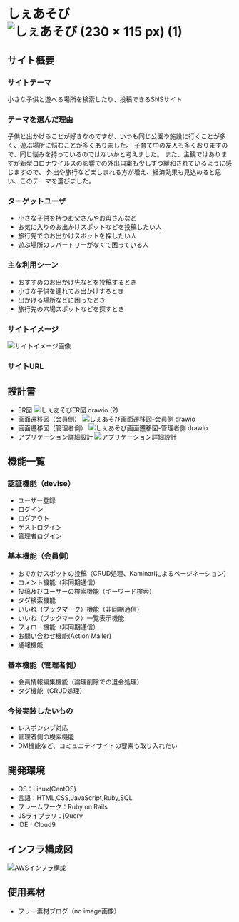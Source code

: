 # しぇあそび![しぇあそび (230 × 115 px) (1)](https://user-images.githubusercontent.com/121591703/226826749-55350717-af91-4c15-ae77-5fcb9e4d5ada.png)

## サイト概要
### サイトテーマ
小さな子供と遊べる場所を検索したり、投稿できるSNSサイト

### テーマを選んだ理由
子供と出かけることが好きなのですが、いつも同じ公園や施設に行くことが多く、遊ぶ場所に悩むことが多くありました。
子育て中の友人も多くおりますので、同じ悩みを持っているのではないかと考えました。
また、主観ではありますが新型コロナウイルスの影響での外出自粛も少しずつ緩和されているように感じますので、
外出や旅行など楽しまれる方が増え、経済効果も見込めると思い、このテーマを選びました。

### ターゲットユーザ
- 小さな子供を持つお父さんやお母さんなど
- お気に入りのお出かけスポットなどを投稿したい人
- 旅行先でのお出かけスポットを探したい人
- 遊ぶ場所のレパートリーがなくて困っている人

### 主な利用シーン
- おすすめのお出かけ先などを投稿するとき
- 小さな子供を連れてお出かけするとき
- 出かける場所などに困ったとき
- 旅行先の穴場スポットなどを探すとき

### サイトイメージ
![サイトイメージ画像](https://user-images.githubusercontent.com/121591703/226815747-3924a73f-cfba-42b1-af12-9a7557a67aa7.png)

### サイトURL


## 設計書
- ER図
![しぇあそびER図 drawio (2)](https://user-images.githubusercontent.com/121591703/226814150-f0223228-f47f-458e-a8bc-09e96632117f.png)
- 画面遷移図（会員側）
![しぇあそび画面遷移図-会員側 drawio](https://user-images.githubusercontent.com/121591703/226814445-0d905071-6bb4-496e-bd51-3299f93961b4.png)
- 画面遷移図（管理者側）
![しぇあそび画面遷移図-管理者側 drawio](https://user-images.githubusercontent.com/121591703/226814687-4a8503e2-2b1a-4026-8b1e-7d07ba706569.png)
- アプリケーション詳細設計
![アプリケーション詳細設計](https://user-images.githubusercontent.com/121591703/226815620-4d9fa92d-0b90-4728-806b-c611b4b6d334.png)

## 機能一覧
### 認証機能（devise）
- ユーザー登録
- ログイン
- ログアウト
- ゲストログイン
- 管理者ログイン

### 基本機能（会員側）
- おでかけスポットの投稿（CRUD処理、Kaminariによるページネーション）
- コメント機能（非同期通信）
- 投稿及びユーザーの検索機能（キーワード検索）
- タグ検索機能
- いいね（ブックマーク）機能（非同期通信）
- いいね（ブックマーク）一覧表示機能
- フォロー機能（非同期通信）
- お問い合わせ機能(Action Mailer)
- 通報機能

### 基本機能（管理者側）
- 会員情報編集機能（論理削除での退会処理）
- タグ機能（CRUD処理）

### 今後実装したいもの
- レスポンシブ対応
- 管理者側の検索機能
- DM機能など、コミュニティサイトの要素も取り入れたい

## 開発環境
- OS：Linux(CentOS)
- 言語：HTML,CSS,JavaScript,Ruby,SQL
- フレームワーク：Ruby on Rails
- JSライブラリ：jQuery
- IDE：Cloud9

## インフラ構成図
![AWSインフラ構成](https://user-images.githubusercontent.com/121591703/226816407-976786d9-751b-4b76-bc61-c4870f43095e.png)

## 使用素材
- フリー素材ブログ（no image画像）